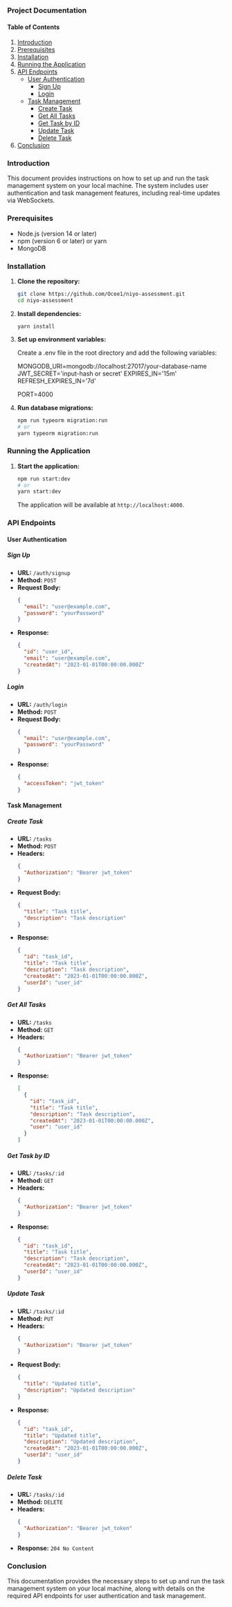 ### Project Documentation

#### Table of Contents
1. [Introduction](#introduction)
2. [Prerequisites](#prerequisites)
3. [Installation](#installation)
4. [Running the Application](#running-the-application)
5. [API Endpoints](#api-endpoints)
   - [User Authentication](#user-authentication)
     - [Sign Up](#sign-up)
     - [Login](#login)
   - [Task Management](#task-management)
     - [Create Task](#create-task)
     - [Get All Tasks](#get-all-tasks)
     - [Get Task by ID](#get-task-by-id)
     - [Update Task](#update-task)
     - [Delete Task](#delete-task)
6. [Conclusion](#conclusion)

### Introduction

This document provides instructions on how to set up and run the task management system on your local machine. The system includes user authentication and task management features, including real-time updates via WebSockets.

### Prerequisites

- Node.js (version 14 or later)
- npm (version 6 or later) or yarn
- MongoDB 

### Installation

1. **Clone the repository:**
   ```bash
   git clone https://github.com/Ocee1/niyo-assessment.git
   cd niyo-assessment
   ```

2. **Install dependencies:**
   ```
   yarn install
   ```

3. **Set up environment variables:**

    Create a .env file in the root directory and add the following variables:

    MONGODB_URI=mongodb://localhost:27017/your-database-name
    JWT_SECRET='input-hash or secret'
    EXPIRES_IN='15m'
    REFRESH_EXPIRES_IN='7d'

    PORT=4000
4. **Run database migrations:**
   ```bash
   npm run typeorm migration:run
   # or
   yarn typeorm migration:run
   ```

### Running the Application

1. **Start the application:**
   ```bash
   npm run start:dev
   # or
   yarn start:dev
   ```

   The application will be available at `http://localhost:4000`.

### API Endpoints

#### User Authentication

##### Sign Up

- **URL:** `/auth/signup`
- **Method:** `POST`
- **Request Body:**
  ```json
  {
    "email": "user@example.com",
    "password": "yourPassword"
  }
  ```
- **Response:**
  ```json
  {
    "id": "user_id",
    "email": "user@example.com",
    "createdAt": "2023-01-01T00:00:00.000Z"
  }
  ```

##### Login

- **URL:** `/auth/login`
- **Method:** `POST`
- **Request Body:**
  ```json
  {
    "email": "user@example.com",
    "password": "yourPassword"
  }
  ```
- **Response:**
  ```json
  {
    "accessToken": "jwt_token"
  }
  ```

#### Task Management

##### Create Task

- **URL:** `/tasks`
- **Method:** `POST`
- **Headers:**
  ```json
  {
    "Authorization": "Bearer jwt_token"
  }
  ```
- **Request Body:**
  ```json
  {
    "title": "Task title",
    "description": "Task description"
  }
  ```
- **Response:**
  ```json
  {
    "id": "task_id",
    "title": "Task title",
    "description": "Task description",
    "createdAt": "2023-01-01T00:00:00.000Z",
    "userId": "user_id"
  }
  ```

##### Get All Tasks

- **URL:** `/tasks`
- **Method:** `GET`
- **Headers:**
  ```json
  {
    "Authorization": "Bearer jwt_token"
  }
  ```
- **Response:**
  ```json
  [
    {
      "id": "task_id",
      "title": "Task title",
      "description": "Task description",
      "createdAt": "2023-01-01T00:00:00.000Z",
      "user": "user_id"
    }
  ]
  ```

##### Get Task by ID

- **URL:** `/tasks/:id`
- **Method:** `GET`
- **Headers:**
  ```json
  {
    "Authorization": "Bearer jwt_token"
  }
  ```
- **Response:**
  ```json
  {
    "id": "task_id",
    "title": "Task title",
    "description": "Task description",
    "createdAt": "2023-01-01T00:00:00.000Z",
    "userId": "user_id"
  }
  ```

##### Update Task

- **URL:** `/tasks/:id`
- **Method:** `PUT`
- **Headers:**
  ```json
  {
    "Authorization": "Bearer jwt_token"
  }
  ```
- **Request Body:**
  ```json
  {
    "title": "Updated title",
    "description": "Updated description"
  }
  ```
- **Response:**
  ```json
  {
    "id": "task_id",
    "title": "Updated title",
    "description": "Updated description",
    "createdAt": "2023-01-01T00:00:00.000Z",
    "userId": "user_id"
  }
  ```

##### Delete Task

- **URL:** `/tasks/:id`
- **Method:** `DELETE`
- **Headers:**
  ```json
  {
    "Authorization": "Bearer jwt_token"
  }
  ```
- **Response:** `204 No Content`


### Conclusion

This documentation provides the necessary steps to set up and run the task management system on your local machine, along with details on the required API endpoints for user authentication and task management. 